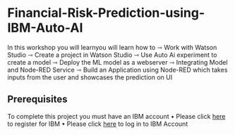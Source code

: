 # Financial-Risk-Prediction-using-IBM-Auto-AI
In this workshop you will learnyou will learn how to
⇾ Work with Watson Studio
⇾ Create a project in Watson Studio
⇾ Use Auto Ai experiment to create a model
⇾ Deploy the ML model as a webserver
⇾ Integrating Model and Node-RED Service
⇾ Build an Application using Node-RED which takes inputs from the user and showcases the prediction on UI
## Prerequisites
To complete this project you must have an IBM account 
• Please click [here](https://cloud.ibm.com/login) to register for IBM 
• Please click [here](https://cloud.ibm.com/login) to log in to IBM Account
